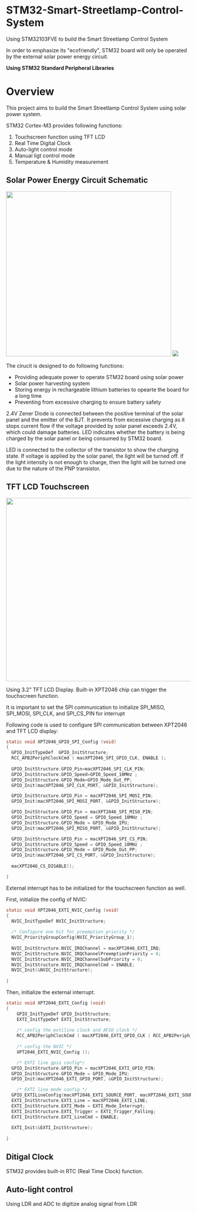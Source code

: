 # STM32-Smart-Streetlamp-Control-System
Using STM32103FVE to build the Smart Streetlamp Control System

In order to emphasize its "ecofriendly", STM32 board will only be operated by the external solar power energy circuit.

__Using STM32 Standard Peripheral Libraries__

# Overview
This project aims to build the Smart Streetlamp Control System using solar power system.

STM32 Cortex-M3 provides following functions:
1. Touchscreen function using TFT LCD
2. Real Time Digital Clock
3. Auto-light control mode
4. Manual ligt control mode
5. Temperature & Humidity measurement

## Solar Power Energy Circuit Schematic
<div>
  <img src = https://user-images.githubusercontent.com/72503871/101485489-31e68280-3996-11eb-8bcf-51b2a8b7ade8.png width="450">
  <img src = https://user-images.githubusercontent.com/72503871/101485306-efbd4100-3995-11eb-82b1-7d0dcb99adf8.png>
</div>

The cirucit is designed to do following functions:
* Providing adequate power to operate STM32 board using solar power
* Solar power harvesting system
* Storing energy in rechargeable lithium batteries to opearte the board for a long time
* Preventing from excessive charging to ensure battery safety

2.4V Zener Diode is connected between the positive terminal of the solar panel and the emitter of the BJT.
It prevents from excessive charging as it stops current flow if the voltage provided by solar panel exceeds 2.4V, which could damage batteries.
LED indicates whether the battery is being charged by the solar panel or being consumed by STM32 board.

LED is connected to the collector of the transistor to show the charging state.
If voltage is applied by the solar panel, the light will be turned off.
If the light intensity is not enough to charge, then the light will be turned one due to the nature of the PNP transistor.

## TFT LCD Touchscreen

<img src = "https://user-images.githubusercontent.com/72503871/101482298-7ae80800-3991-11eb-869c-d2be5261883a.png" width="600" height="500">

Using 3.2” TFT LCD Display. Built-in XPT2046 chip can trigger the touchscreen function.

It is important to set the SPI communication to initialize SPI_MISO, SPI_MOSI, SPI_CLK, and SPI_CS_PIN for interrupt

Following code is used to configure SPI communication between XPT2046 and TFT LCD display:

```C
static void XPT2046_GPIO_SPI_Config (void) 
{ 
  GPIO_InitTypeDef  GPIO_InitStructure;
  RCC_APB2PeriphClockCmd ( macXPT2046_SPI_GPIO_CLK, ENABLE );
       
  GPIO_InitStructure.GPIO_Pin=macXPT2046_SPI_CLK_PIN;
  GPIO_InitStructure.GPIO_Speed=GPIO_Speed_10MHz ;	  
  GPIO_InitStructure.GPIO_Mode=GPIO_Mode_Out_PP;
  GPIO_Init(macXPT2046_SPI_CLK_PORT, &GPIO_InitStructure);

  GPIO_InitStructure.GPIO_Pin = macXPT2046_SPI_MOSI_PIN;
  GPIO_Init(macXPT2046_SPI_MOSI_PORT, &GPIO_InitStructure);

  GPIO_InitStructure.GPIO_Pin = macXPT2046_SPI_MISO_PIN; 
  GPIO_InitStructure.GPIO_Speed = GPIO_Speed_10MHz ;
  GPIO_InitStructure.GPIO_Mode = GPIO_Mode_IPU;      
  GPIO_Init(macXPT2046_SPI_MISO_PORT, &GPIO_InitStructure);

  GPIO_InitStructure.GPIO_Pin = macXPT2046_SPI_CS_PIN; 
  GPIO_InitStructure.GPIO_Speed = GPIO_Speed_10MHz ;
  GPIO_InitStructure.GPIO_Mode = GPIO_Mode_Out_PP;      
  GPIO_Init(macXPT2046_SPI_CS_PORT, &GPIO_InitStructure); 
   
  macXPT2046_CS_DISABLE();

}
```

External interrupt has to be initialized for the touchscreen function as well.

First, initialize the config of NVIC:

```C
static void XPT2046_EXTI_NVIC_Config (void)
{
  NVIC_InitTypeDef NVIC_InitStructure;
  
  /* Configure one bit for preemption priority */
  NVIC_PriorityGroupConfig(NVIC_PriorityGroup_1);
 
  NVIC_InitStructure.NVIC_IRQChannel = macXPT2046_EXTI_IRQ;
  NVIC_InitStructure.NVIC_IRQChannelPreemptionPriority = 0;
  NVIC_InitStructure.NVIC_IRQChannelSubPriority = 0;
  NVIC_InitStructure.NVIC_IRQChannelCmd = ENABLE;
  NVIC_Init(&NVIC_InitStructure);
	
}
```

Then, initialize the external interrupt:
```C
static void XPT2046_EXTI_Config (void)
{
	GPIO_InitTypeDef GPIO_InitStructure; 
	EXTI_InitTypeDef EXTI_InitStructure;
  
	/* config the extiline clock and AFIO clock */
	RCC_APB2PeriphClockCmd ( macXPT2046_EXTI_GPIO_CLK | RCC_APB2Periph_AFIO, ENABLE );
												
	/* config the NVIC */
	XPT2046_EXTI_NVIC_Config ();

	/* EXTI line gpio config*/	
  GPIO_InitStructure.GPIO_Pin = macXPT2046_EXTI_GPIO_PIN;       
  GPIO_InitStructure.GPIO_Mode = GPIO_Mode_IPU;	 
  GPIO_Init(macXPT2046_EXTI_GPIO_PORT, &GPIO_InitStructure);

	/* EXTI line mode config */
  GPIO_EXTILineConfig(macXPT2046_EXTI_SOURCE_PORT, macXPT2046_EXTI_SOURCE_PIN); 
  EXTI_InitStructure.EXTI_Line = macXPT2046_EXTI_LINE;
  EXTI_InitStructure.EXTI_Mode = EXTI_Mode_Interrupt;
  EXTI_InitStructure.EXTI_Trigger = EXTI_Trigger_Falling; 
  EXTI_InitStructure.EXTI_LineCmd = ENABLE;
	
  EXTI_Init(&EXTI_InitStructure); 
	
}
```

## Ditigal Clock
STM32 provides built-in RTC (Real Time Clock) function.


## Auto-light control
Using LDR and ADC to digitize analog signal from LDR



